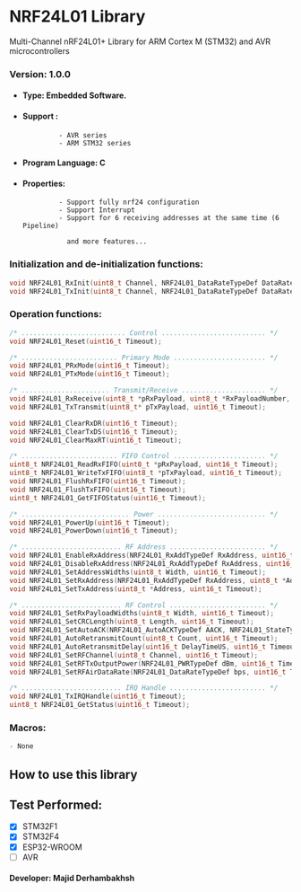 # NRF24L01 Library
Multi-Channel nRF24L01+ Library for ARM Cortex M (STM32) and AVR microcontrollers

### Version: 1.0.0

- #### Type: Embedded Software.

- #### Support :  
               - AVR series  
               - ARM STM32 series  

- #### Program Language: C

- #### Properties:
               - Support fully nrf24 configuration  
               - Support Interrupt
               - Support for 6 receiving addresses at the same time (6 Pipeline)

                 and more features...
  
### Initialization and de-initialization functions:
```c++
void NRF24L01_RxInit(uint8_t Channel, NRF24L01_DataRateTypeDef DataRate, uint16_t Timeout);
void NRF24L01_TxInit(uint8_t Channel, NRF24L01_DataRateTypeDef DataRate, uint16_t Timeout);
```  

### Operation functions:
```c++  
/* .......................... Control .......................... */
void NRF24L01_Reset(uint16_t Timeout);

/* ........................ Primary Mode ....................... */
void NRF24L01_PRxMode(uint16_t Timeout);
void NRF24L01_PTxMode(uint16_t Timeout);

/* ...................... Transmit/Receive ..................... */
void NRF24L01_RxReceive(uint8_t *pRxPayload, uint8_t *RxPayloadNumber, uint16_t Timeout);
void NRF24L01_TxTransmit(uint8_t* pTxPayload, uint16_t Timeout);

void NRF24L01_ClearRxDR(uint16_t Timeout);
void NRF24L01_ClearTxDS(uint16_t Timeout);
void NRF24L01_ClearMaxRT(uint16_t Timeout);

/* ........................ FIFO Control ....................... */
uint8_t NRF24L01_ReadRxFIFO(uint8_t *pRxPayload, uint16_t Timeout);
uint8_t NRF24L01_WriteTxFIFO(uint8_t *pTxPayload, uint16_t Timeout);
void NRF24L01_FlushRxFIFO(uint16_t Timeout);
void NRF24L01_FlushTxFIFO(uint16_t Timeout);
uint8_t NRF24L01_GetFIFOStatus(uint16_t Timeout);

/* ........................... Power ........................... */
void NRF24L01_PowerUp(uint16_t Timeout);
void NRF24L01_PowerDown(uint16_t Timeout);

/* ......................... RF Address ........................ */
void NRF24L01_EnableRxAddress(NRF24L01_RxAddTypeDef RxAddress, uint16_t Timeout);
void NRF24L01_DisableRxAddress(NRF24L01_RxAddTypeDef RxAddress, uint16_t Timeout);
void NRF24L01_SetAddressWidths(uint8_t Width, uint16_t Timeout);
void NRF24L01_SetRxAddress(NRF24L01_RxAddTypeDef RxAddress, uint8_t *Address, uint16_t Timeout);
void NRF24L01_SetTxAddress(uint8_t *Address, uint16_t Timeout);

/* ......................... RF Control ........................ */
void NRF24L01_SetRxPayloadWidths(uint8_t Width, uint16_t Timeout);
void NRF24L01_SetCRCLength(uint8_t Length, uint16_t Timeout);
void NRF24L01_SetAutoACK(NRF24L01_AutoACKTypeDef AACK, NRF24L01_StateTypeDef State, uint16_t Timeout);
void NRF24L01_AutoRetransmitCount(uint8_t Count, uint16_t Timeout);
void NRF24L01_AutoRetransmitDelay(uint16_t DelayTimeUS, uint16_t Timeout);
void NRF24L01_SetRFChannel(uint8_t Channel, uint16_t Timeout);
void NRF24L01_SetRFTxOutputPower(NRF24L01_PWRTypeDef dBm, uint16_t Timeout);
void NRF24L01_SetRFAirDataRate(NRF24L01_DataRateTypeDef bps, uint16_t Timeout);

/* ......................... IRQ Handle ........................ */
void NRF24L01_TxIRQHandle(uint16_t Timeout);
uint8_t NRF24L01_GetStatus(uint16_t Timeout);

``` 
### Macros:
```c++  
- None 
``` 

## How to use this library

## Test Performed:
- [x] STM32F1  
- [x] STM32F4  
- [x] ESP32-WROOM  
- [ ] AVR  

#### Developer: Majid Derhambakhsh

